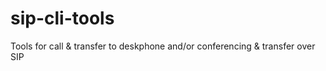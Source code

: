 sip-cli-tools
=============

Tools for call &amp; transfer to deskphone and/or conferencing &amp; transfer over SIP
